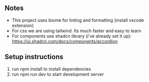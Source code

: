 ## Notes
- This project uses biome for linting and formatting (install vscode extension)
- For css we are using tailwind. Its much faster and easy to learn
- For components use shadcn library (i've already set it up):
    https://ui.shadcn.com/docs/components/accordion

## Setup instructions
1. run npm install to install dependencies
2. run npm run dev to start development server
